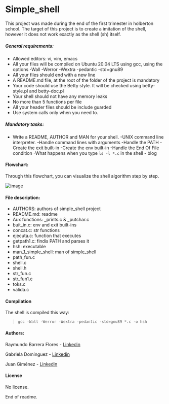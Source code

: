 # Simple_shell
This project was made during the end of the first trimester in holberton school. The target of this project is to create a imitation of the shell, however it does not work exactly as the shell (sh) itself.

##### General requirements:
- Allowed editors: vi, vim, emacs
- All your files will be compiled on Ubuntu 20.04 LTS using gcc, using the options -Wall -Werror -Wextra -pedantic -std=gnu89
- All your files should end with a new line
- A README.md file, at the root of the folder of the project is mandatory
- Your code should use the Betty style. It will be checked using betty-style.pl and betty-doc.pl
- Your shell should not have any memory leaks
- No more than 5 functions per file
- All your header files should be include guarded
- Use system calls only when you need to.

##### Mandatory tasks:
- Write a README, AUTHOR and MAN for your shell.
-UNIX command line interpreter.
-Handle command lines with arguments
-Handle the PATH
-Create the exit built-in
-Create the env built-in
-Handle the End Of File condition
-What happens when you type `ls -l *.c` in the shell - blog

#### Flowchart:

Through this flowchart, you can visualize the shell algorithm step by step.

![image]()

#### File description:
- AUTHORS: authors of simple_shell project
- README.md: readme
- Aux functions: _prints.c & _putchar.c
- buit_in.c: env and exit built-ins
- concat.c: str functions
- ejecuta.c: function that executes
- getpath1.c: findis PATH and parses it
- hsh: executable 
- man_1_simple_shell: man of simple_shell
- path_fun.c
- shell.c
- shell.h
- str_fun.c
- str_fun1.c
- toks.c
- valida.c

#### Compilation

The shell is compiled this way:
> `gcc -Wall -Werror -Wextra -pedantic -std=gnu89 *.c -o hsh `

#### Authors:

Raymundo Barrera Flores - <A HREF="https://www.linkedin.com/in/raymundo-barrera-a13022222/"> Linkedin </A>

Gabriela Dominguez - <A HREF="https://www.linkedin.com/in/maria-gabriela-dominguez-bb95b41a6/"> Linkedin </A>

Juan Giménez - <A HREF="https://www.linkedin.com/in/juan-valentin-gimenez-denis-381b01214/"> Linkedin </A>

#### License
No license.

End of readme.
